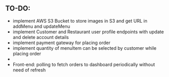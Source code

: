 ## TO-DO: 

- implement AWS S3 Bucket to store images in S3 and get URL in addMenu and updateMenu
- implement Customer and Restaurant user profile endpoints with update and delete account details
- implement payment gateway for placing order
- implement quantity of menuItem can be selected by customer while placing order
- 
- Front-end: polling to fetch orders to dashboard periodically without need of refresh